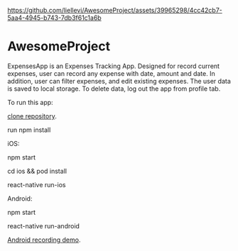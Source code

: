

https://github.com/liellevi/AwesomeProject/assets/39965298/4cc42cb7-5aa4-4945-b743-7db3f61c1a6b

# AwesomeProject
 ExpensesApp is an Expenses Tracking App.
 Designed for record current expenses, user can record any expense with date, amount and date.
 In addition, user can filter expenses, and edit existing expenses. The user data is saved to local storage. To delete data, log out the app from profile tab.

To run this app:

[clone repository](https://github.com/liellevi/ExpensesApp.git).

run npm install

iOS:

npm start

cd ios && pod install

react-native run-ios

Android: 

npm start

react-native run-android

[Android recording demo](https://github.com/liellevi/AwesomeProject/assets/39965298/3e82dea6-0e4c-45a7-9f9b-18cbda97eb34).

